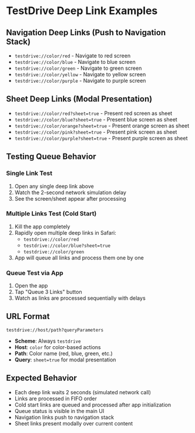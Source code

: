 # TestDrive Deep Link Examples

## Navigation Deep Links (Push to Navigation Stack)
- `testdrive://color/red` - Navigate to red screen
- `testdrive://color/blue` - Navigate to blue screen  
- `testdrive://color/green` - Navigate to green screen
- `testdrive://color/yellow` - Navigate to yellow screen
- `testdrive://color/purple` - Navigate to purple screen

## Sheet Deep Links (Modal Presentation)
- `testdrive://color/red?sheet=true` - Present red screen as sheet
- `testdrive://color/blue?sheet=true` - Present blue screen as sheet
- `testdrive://color/orange?sheet=true` - Present orange screen as sheet
- `testdrive://color/pink?sheet=true` - Present pink screen as sheet
- `testdrive://color/purple?sheet=true` - Present purple screen as sheet

## Testing Queue Behavior

### Single Link Test
1. Open any single deep link above
2. Watch the 2-second network simulation delay
3. See the screen/sheet appear after processing

### Multiple Links Test (Cold Start)
1. Kill the app completely
2. Rapidly open multiple deep links in Safari:
   - `testdrive://color/red`
   - `testdrive://color/blue?sheet=true` 
   - `testdrive://color/green`
3. App will queue all links and process them one by one

### Queue Test via App
1. Open the app
2. Tap "Queue 3 Links" button
3. Watch as links are processed sequentially with delays

## URL Format
`testdrive://host/path?queryParameters`

- **Scheme**: Always `testdrive`
- **Host**: `color` for color-based actions
- **Path**: Color name (red, blue, green, etc.)
- **Query**: `sheet=true` for modal presentation

## Expected Behavior
- Each deep link waits 2 seconds (simulated network call)
- Links are processed in FIFO order
- Cold start links are queued and processed after app initialization
- Queue status is visible in the main UI
- Navigation links push to navigation stack
- Sheet links present modally over current content